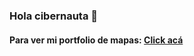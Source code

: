 ### Hola cibernauta 👋

#### Para ver mi portfolio de mapas: [Click acá](thomasartopoulos.github.io/portfolio/)
